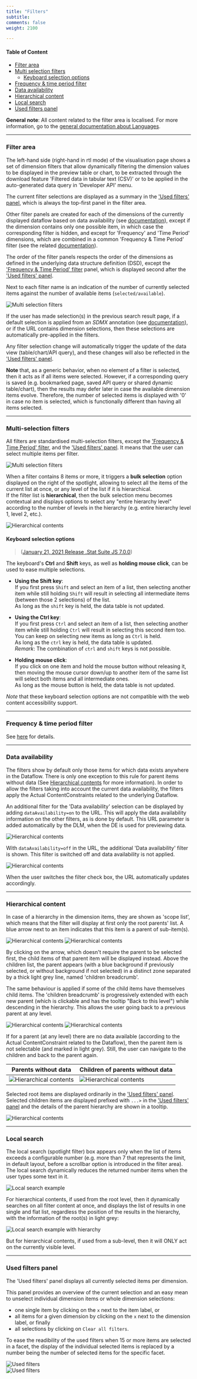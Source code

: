 ```yaml
---
title: "Filters"
subtitle: 
comments: false
weight: 2100

---
```


#### Table of Content
- [Filter area](#filter-area)
- [Multi selection filters](#multi-selection-filters)
  - [Keyboard selection options](#keyboard-selection-options)
- [Frequency & time period filter](https://sis-cc.gitlab.io/dotstatsuite-documentation/using-de/viewing-data/filters/time-period/)
- [Data availability](#data-availability)
- [Hierarchical content](#hierarchical-content)
- [Local search](#local-search)
- [Used filters panel](#used-filters-panel)

**General note**: All content related to the filter area is localised. For more information, go to the [general documentation about Languages](https://sis-cc.gitlab.io/dotstatsuite-documentation/using-de/general-layout/#language).

---

### Filter area

The left-hand side (right-hand in rtl mode) of the visualisation page shows a set of dimension filters that allow dynamically filtering the dimension values to be displayed in the preview table or chart, to be extracted through the download feature 'Filtered data in tabular text (CSV)' or to be applied in the auto-generated data query in 'Developer API' menu.

The current filter selections are displayed as a summary in the ['Used filters' panel](#used-filters-panel), which is always the top-first panel in the filter area.

Other filter panels are created for each of the dimensions of the currently displayed dataflow based on data availability (see [documentation](https://sis-cc.gitlab.io/dotstatsuite-documentation/using-de/viewing-data/filters/data-availability/)), except if the dimension contains only one possible item, in which case the corresponding filter is hidden, and except for 'Frequency' and 'Time Period' dimensions, which are combined in a common 'Frequency & Time Period' filter (see the related [documentation](https://sis-cc.gitlab.io/dotstatsuite-documentation/using-de/viewing-data/filters/time-period/)).

The order of the filter panels respects the order of the dimensions as defined in the underlying data structure definition (DSD), except the ['Frequency & Time Period' filter](https://sis-cc.gitlab.io/dotstatsuite-documentation/using-de/viewing-data/filters/time-period/) panel, which is displayed second after the ['Used filters' panel](#used-filters-panel). 

Next to each filter name is an indication of the number of currently selected items against the number of available items (`selected/available`).

![Multi selection filters](/dotstatsuite-documentation/images/de-filters12.png)

If the user has made selection(s) in the previous search result page, if a default selection is applied from an *SDMX* annotation (see [documentation](https://sis-cc.gitlab.io/dotstatsuite-documentation/using-dlm/custom-data-view/default-selection/)), or if the URL contains dimension selections, then these selections are automatically pre-applied in the filters.

Any filter selection change will automatically trigger the update of the data view (table/chart/API query), and these changes will also be reflected in the ['Used filters' panel](#used-filters-panel).  

**Note** that, as a generic behavior, when no element of a filter is selected, then it acts as if all items were selected. However, if a corresponding query is saved (e.g. bookmarked page, saved API query or shared dynamic table/chart), then the results may defer later in case the available dimension items evolve. Therefore, the number of selected items is displayed with '0' in case no item is selected, which is functionally different than having all items selected.    

---

### Multi-selection filters

All filters are standardised multi-selection filters, except the ['Frequency & Time Period' filter](https://sis-cc.gitlab.io/dotstatsuite-documentation/using-de/viewing-data/filters/time-period/), and the ['Used filters' panel](#used-filters-panel). It means that the user can select multiple items per filter.  

![Multi selection filters](/dotstatsuite-documentation/images/de-filters1.png)

When a filter contains 8 items or more, it triggers a **bulk selection** option displayed on the right of the spotlight, allowing to select all the items of the current list at once, or any level of the list if it is hierarchical.  
If the filter list is **hierarchical**, then the bulk selection menu becomes contextual and displays options to select any "entire hierarchy level" according to the number of levels in the hierarchy (e.g. entire hierarchy level 1, level 2, etc.).

![Hierarchical contents](/dotstatsuite-documentation/images/de-viewingdata-filters-multiselection-bulkselectionmenu-1.png)  

#### Keyboard selection options
> ([January 21, 2021 Release .Stat Suite JS 7.0.0](https://sis-cc.gitlab.io/dotstatsuite-documentation/changelog/#january-21-2021-js))  

The keyboard's **Ctrl** and **Shift** keys, as well as **holding mouse click**, can be used to ease multiple selections.  

- **Using the Shift key**:  
If you first press `Shift` and select an item of a list, then selecting another item while still holding `Shift` will result in selecting all intermediate items (between those 2 selections) of the list.  
As long as the `shift` key is held, the data table is not updated.  
- **Using the Ctrl key**:  
If you first press `Ctrl` and select an item of a list, then selecting another item while still holding `Ctrl` will result in selecting this second item too. You can keep on selecting new items as long as `Ctrl` is held.  
As long as the `ctrl` key is held, the data table is updated.  
  *Remark*: The combination of `ctrl` and `shift` keys is not possible.   
  
- **Holding mouse click**:  
If you click on one item and hold the mouse button without releasing it, then moving the mouse cursor down/up to another item of the same list will select both items and all intermediate ones.  
As long as the mouse button is held, the data table is not updated.

*Note* that these keyboard selection options are not compatible with the web content accessibility support. 

---

### Frequency & time period filter

See [here](https://sis-cc.gitlab.io/dotstatsuite-documentation/using-de/viewing-data/filters/time-period/) for details.

---

### Data availability

The filters show by default only those items for which data exists anywhere in the Dataflow. There is only one exception to this rule for parent items without data (See [Hierarchical contents](#hierarchical-contents) for more information). In order to allow the filters taking into account the current data availability, the filters apply the Actual ContentConstraints related to the underlying Dataflow.

An additional filter for the 'Data availability' selection can be displayed by adding `dataAvailability=on` to the URL. This will apply the data availability information on the other filters, as is done by default. This URL parameter is added automatically by the DLM, when the DE is used for previewing data. 

![Hierarchical contents](/dotstatsuite-documentation/images/DE-data-availability-filter-on.png)

With `dataAvailability=off` in the URL, the additional 'Data availability' filter is shown. This filter is switched off and data availability is not applied. 

![Hierarchical contents](/dotstatsuite-documentation/images/DE-data-availability-filter-off.png)

When the user switches the filter check box, the URL automatically updates accordingly.

---

### Hierarchical content

In case of a hierarchy in the dimension items, they are shown as 'scope list', which means that the filter will display at first only the root parents' list. A blue arrow next to an item indicates that this item is a parent of sub-item(s).

![Hierarchical contents](/dotstatsuite-documentation/images/de-viewingdata-filters-hierarchicalcontent-rootparents-1.png)
![Hierarchical contents](/dotstatsuite-documentation/images/de-viewingdata-filters-hierarchicalcontent-root-1.png)   
  
By clicking on the arrow, which doesn't require the parent to be selected first, the child items of that parent item will be displayed instead. Above the children list, the parent appears (with a blue background if previously selected, or without background if not selected) in a distinct zone separated by a thick light grey line, named 'children breadcrumb'.

The same behaviour is applied if some of the child items have themselves child items.  The 'children breadcrumb' is progressively extended with each new parent (which is clickable and has the tooltip "Back to this level") while descending in the hierarchy. This allows the user going back to a previous parent at any level.     

![Hierarchical contents](/dotstatsuite-documentation/images/de-viewingdata-filters-hierarchicalcontent-rootchildren-1.png)
![Hierarchical contents](/dotstatsuite-documentation/images/de-viewingdata-filters-hierarchicalcontent-children-1.png)   

If for a parent (at any level) there are no data available (according to the Actual ContentConstraint related to the Dataflow), then the parent item is not selectable (and marked in light grey). Still, the user can navigate to the children and back to the parent again. 

| Parents without data | Children of parents without data |
|----------------------|----------------------------------|
|![Hierarchical contents](/dotstatsuite-documentation/images/de-viewingdata-filters-hierarchicalcontent-root-without-data-1.png) |![Hierarchical contents](/dotstatsuite-documentation/images/de-viewingdata-filters-hierarchicalcontent-childrenofroot-without-data-1.png) |  
  
Selected root items are displayed ordinarily in the ['Used filters' panel](#used-filters-panel). Selected children items are displayed prefixed with `...>` in the ['Used filters' panel](#used-filters-panel) and the details of the parent hierarchy are shown in a tooltip.

![Hierarchical contents](/dotstatsuite-documentation/images/de-viewingdata-filters-hierarchicalcontent-used-filters-1.png)     

---

### Local search 

The local search (spotlight filter) box appears only when the list of items exceeds a configurable number (e.g. more than 7 that represents the limit, in default layout, before a scrollbar option is introduced in the filter area). The local search dynamically reduces the returned number items when the user types some text in it.  

![Local search example](/dotstatsuite-documentation/images/de-filters3.png)

For hierarchical contents, if used from the root level, then it dynamically searches on all filter content at once, and displays the list of results in one single and flat list, regardless the position of the results in the hierarchy, with the information of the root(s) in light grey:

![Local search example with hierarchy](/dotstatsuite-documentation/images/de-filters4.png)

But for hierarchical contents, if used from a sub-level, then it will ONLY act on the currently visible level.

---

### Used filters panel

The 'Used filters' panel displays all currently selected items per dimension.  

This panel provides an overview of the current selection and an easy mean to unselect individual dimension items or whole dimension selections:
* one single item by clicking on the `x` next to the item label, or
* all items for a given dimension by clicking on the `x` next to the dimension label, or finally 
* all selections by clicking on `Clear all filters`.  
  
To ease the readibility of the used filters when 15 or more items are selected in a facet, the display of the individual selected items is replaced by a number being the number of selected items for the specific facet.

![Used filters](/dotstatsuite-documentation/images/de-filters5.png)  
![Used filters](/dotstatsuite-documentation/images/de-viewingdata-filters-usedfilters-selecteditemsmorethan15-1.png)
